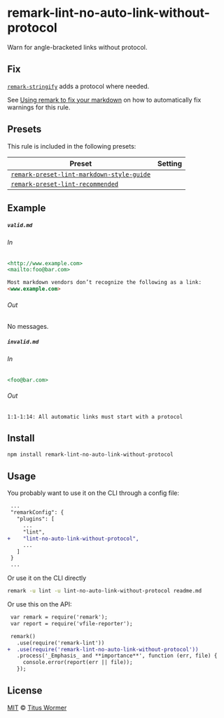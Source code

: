 <!--This file is generated-->

# remark-lint-no-auto-link-without-protocol

Warn for angle-bracketed links without protocol.

## Fix

[`remark-stringify`](https://github.com/remarkjs/remark/tree/master/packages/remark-stringify)
adds a protocol where needed.

See [Using remark to fix your markdown](https://github.com/remarkjs/remark-lint#using-remark-to-fix-your-markdown)
on how to automatically fix warnings for this rule.

## Presets

This rule is included in the following presets:

| Preset | Setting |
| ------ | ------- |
| [`remark-preset-lint-markdown-style-guide`](https://github.com/remarkjs/remark-lint/tree/master/packages/remark-preset-lint-markdown-style-guide) |  |
| [`remark-preset-lint-recommended`](https://github.com/remarkjs/remark-lint/tree/master/packages/remark-preset-lint-recommended) |  |

## Example

##### `valid.md`

###### In

```markdown
<http://www.example.com>
<mailto:foo@bar.com>

Most markdown vendors don’t recognize the following as a link:
<www.example.com>
```

###### Out

No messages.

##### `invalid.md`

###### In

```markdown
<foo@bar.com>
```

###### Out

```text
1:1-1:14: All automatic links must start with a protocol
```

## Install

```sh
npm install remark-lint-no-auto-link-without-protocol
```

## Usage

You probably want to use it on the CLI through a config file:

```diff
 ...
 "remarkConfig": {
   "plugins": [
     ...
     "lint",
+    "lint-no-auto-link-without-protocol",
     ...
   ]
 }
 ...
```

Or use it on the CLI directly

```sh
remark -u lint -u lint-no-auto-link-without-protocol readme.md
```

Or use this on the API:

```diff
 var remark = require('remark');
 var report = require('vfile-reporter');

 remark()
   .use(require('remark-lint'))
+  .use(require('remark-lint-no-auto-link-without-protocol'))
   .process('_Emphasis_ and **importance**', function (err, file) {
     console.error(report(err || file));
   });
```

## License

[MIT](https://github.com/remarkjs/remark-lint/blob/master/LICENSE) © [Titus Wormer](http://wooorm.com)
